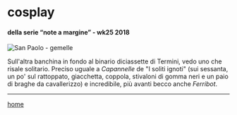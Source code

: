 # cosplay    

#### della serie “note a margine” - wk25 2018  
![](https://drive.google.com/uc?id=1oQbIZrFwde3iJhWRsozGOCv8Hi3BfFN3 "San Paolo - gemelle")  
<!--- interarete040.png --->  

Sull'altra banchina in fondo al binario diciassette di Termini, vedo uno che risale solitario. Preciso uguale a *Capannelle* de "I soliti ignoti" (sui sessanta, un po' sul rattoppato, giacchetta, coppola, stivaloni di gomma neri e un paio di braghe da cavallerizzo) e incredibile, più avanti becco anche *Ferribot*.  

---  
[home](/interarete.md) 
